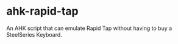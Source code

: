 # ahk-rapid-tap
An AHK script that can emulate Rapid Tap without having to buy a SteelSeries Keyboard.

